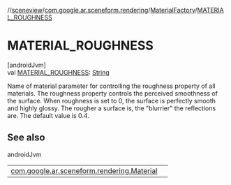 //[sceneview](../../../index.md)/[com.google.ar.sceneform.rendering](../index.md)/[MaterialFactory](index.md)/[MATERIAL_ROUGHNESS](-m-a-t-e-r-i-a-l_-r-o-u-g-h-n-e-s-s.md)

# MATERIAL_ROUGHNESS

[androidJvm]\
val [MATERIAL_ROUGHNESS](-m-a-t-e-r-i-a-l_-r-o-u-g-h-n-e-s-s.md): [String](https://developer.android.com/reference/kotlin/java/lang/String.html)

Name of material parameter for controlling the roughness property of all  materials. The roughness property controls the perceived smoothness of the surface. When roughness is set to 0, the surface is perfectly smooth and highly glossy. The rougher a surface is, the &quot;blurrier&quot; the reflections are. The default value is 0.4.

## See also

androidJvm

| | |
|---|---|
| [com.google.ar.sceneform.rendering.Material](../-material/set-float.md) |  |
